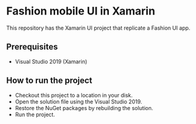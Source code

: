 # Fashion mobile UI in Xamarin
This repository has the Xamarin UI project that replicate a Fashion UI app.

## Prerequisites

* Visual Studio 2019 (Xamarin)

## How to run the project

* Checkout this project to a location in your disk.
* Open the solution file using the Visual Studio 2019.
* Restore the NuGet packages by rebuilding the solution.
* Run the project.
